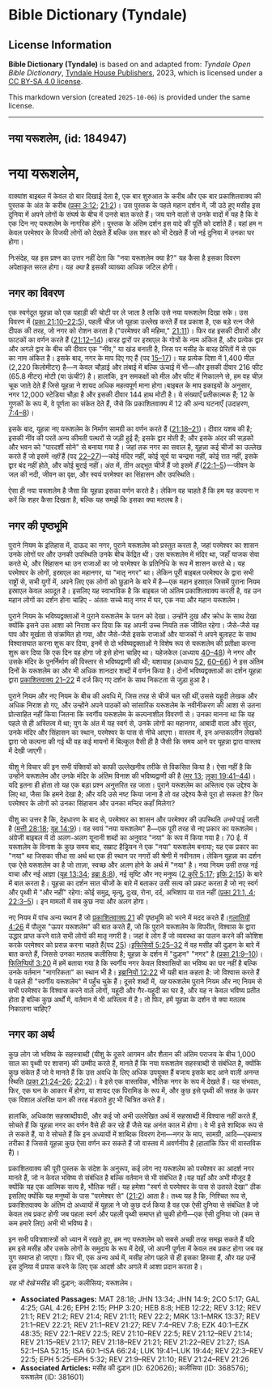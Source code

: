 # Bible Dictionary (Tyndale)

## License Information

**Bible Dictionary (Tyndale)** is based on and adapted from: _Tyndale Open Bible Dictionary_, [Tyndale House Publishers](https://tyndaleopenresources.com/), 2023, which is licensed under a [CC BY-SA 4.0 license](https://creativecommons.org/licenses/by-sa/4.0/legalcode.en).

This markdown version (created `2025-10-06`) is provided under the same license.



--------------------------------

## नया यरूशलेम, (id: 184947)

नया यरूशलेम,
============

वाक्यांश बाइबल में केवल दो बार दिखाई देता है, एक बार शुरुआत के करीब और एक बार प्रकाशितवाक्य की पुस्तक के अंत के करीब ([प्रका 3:12](https://ref.ly/Rev3:12); [21:2](https://ref.ly/Rev21:2))। उस पुस्तक के पहले महान दर्शन में, जी उठे हुए मसीह इस दुनिया में अपने लोगों के संघर्ष के बीच में उनसे बात करते हैं। जय पाने वालों से उनके वादों में यह है कि वे एक दिन नए यरूशलेम के नागरिक होंगे। पुस्तक के अंतिम दर्शन इस वादे की पूर्ति को दर्शाते हैं। वहां हम न केवल परमेश्वर के विजयी लोगों को देखते हैं बल्कि उस शहर को भी देखते हैं जो नई दुनिया में उनका घर होगा।

निःसंदेह, यह इस प्रश्न का उत्तर नहीं देता कि "नया यरूशलेम क्या है?" यह कैसा है इसका विवरण अपेक्षाकृत सरल होगा। यह *क्या* है इसकी व्याख्या अधिक जटिल होगी।

नगर का विवरण
------------

एक स्वर्गदूत यूहन्ना को एक पहाड़ी की चोटी पर ले जाता है ताकि उसे नया यरूशलेम दिखा सके। उस विवरण में ([प्रका 21:10–22:5](https://ref.ly/Rev21:10-Rev22:5)), पहली चीज़ जो यूहन्ना उल्लेख करते हैं वह प्रकाश है, एक बड़े रत्न जैसे दीपक की तरह, जो नगर को रोशन करता है ("परमेश्वर की महिमा," [21:11](https://ref.ly/Rev21:11))। फिर वह इसकी दीवारों और फाटकों का वर्णन करते हैं ([21:12–14](https://ref.ly/Rev21:12-Rev21:14))।बारह द्वारों पर इस्राएल के गोत्रों के नाम अंकित हैं, और प्रत्येक द्वार और अगले द्वार के बीच की दीवार एक "नींव," या खंड बनाती है, जिस पर मसीह के बारह प्रेरितों में से एक का नाम अंकित है। इसके बाद, नगर के माप दिए गए हैं (पद [15–17](https://ref.ly/Rev21:15-Rev21:17))। यह प्रत्येक दिशा में 1,400 मील (2,220 किलोमीटर) है—न केवल चौड़ाई और लंबाई में बल्कि ऊंचाई में भी—और इसकी दीवार 216 फीट (65\.8 मीटर) मोटी (या ऊंची?) है। हालांकि, इन समकक्षों को मील और फीट में निकालने से, हम वह चीज़ चूक जाते देते हैं जिसे यूहन्ना ने शायद अधिक महत्वपूर्ण माना होगा।बाइबल के माप इकाइयों के अनुसार, नगर 12,000 स्टेडिया चौड़ा है और इसकी दीवार 144 हाथ मोटी है। ये संख्याएँ प्रतीकात्मक हैं; 12 के गुणकों के रूप में, वे पूर्णता का संकेत देते हैं, जैसे कि प्रकाशितवाक्य में 12 की अन्य घटनाएँ (उदाहरण, [7:4–8](https://ref.ly/Rev7:4-Rev7:8))।

इसके बाद, यूहन्ना नए यरूशलेम के निर्माण सामग्री का वर्णन करते हैं ([21:18–21](https://ref.ly/Rev21:18-Rev21:21))। दीवार यशब की है; इसकी नींव की परतें अन्य कीमती पत्थरों से जड़ी हुई हैं; इसके द्वार मोती हैं; और इसके अंदर की सड़कों और भवन को "पारदर्शी सोने" से बनाया गया है। जहां तक नगर का सवाल है, यूहन्ना कई चीजों का उल्लेख करते हैं जो इसमें *नहीं* हैं (पद [22–27](https://ref.ly/Rev21:22-Rev21:27))—कोई मंदिर नहीं, कोई सूर्य या चन्द्रमा नहीं, कोई रात नहीं, इसके द्वार बंद नहीं होते, और कोई बुराई नहीं। अंत में, तीन अद्भुत चीजें हैं जो इसमें *हैं*  ([22:1–5](https://ref.ly/Rev22:1-Rev22:5))—जीवन के जल की नदी, जीवन का वृक्ष, और स्वयं परमेश्वर का सिंहासन और उपस्थिति।  
  
ऐसा ही नया यरूशलेम है जैसा कि यूहन्ना इसका वर्णन करते है। लेकिन वह चाहते हैं कि हम यह कल्पना न करें कि शहर कैसा दिखता है, बल्कि यह समझें कि इसका क्या मतलब है।

नगर की पृष्ठभूमि
----------------

पुराने नियम के इतिहास में, दाऊद का नगर, पुराने यरूशलेम को प्रस्तुत करता है, जहां परमेश्वर का शासन उनके लोगों पर और उनकी उपस्थिति उनके बीच केंद्रित थी। उस यरूशलेम में मंदिर था, जहाँ याजक सेवा करते थे, और सिंहासन था उन राजाओं का जो परमेश्वर के प्रतिनिधि के रूप में शासन करते थे। यह परमेश्वर के लोगों, इस्राएल का महानगर, या "मातृ नगर" था। लेकिन पूरी बाइबल परमेश्वर के द्वारा सभी राष्ट्रों से, सभी युगों में, अपने लिए एक लोगों को छुड़ाने के बारे में है—एक महान इस्राएल जिसमें पुराना नियम इस्राएल केवल अग्रदूत है। इसलिए यह स्वाभाविक है कि बाइबल जो अंतिम प्रकाशितवाक्य करती है, वह उन महान लोगों का दर्शन होना चाहिए \- अंततः सच्चे मातृ नगर में घर, एक नया और महान यरूशलेम।

पुराने नियम के भविष्यद्वक्ताओं ने पुराने यरूशलेम के पतन को देखा। उन्होंने दुख और क्रोध के साथ देखा क्योंकि इसने उस आशा को निराश कर दिया कि यह अपनी उच्च नियति तक जीवित रहेगा। जैसे\-जैसे यह पाप और मूर्खता से संक्रमित हो गया, और जैसे\-जैसे इसके राजाओं और याजकों ने अपने बुलाहट के साथ विश्वासघात करना शुरू कर दिया, इनमें से दो भविष्यद्वक्ताओं ने विशेष रूप से यरूशलेम की प्रतीक्षा करना शुरू कर दिया कि एक दिन वह होगा जो इसे होना चाहिए था। यहेजकेल (अध्याय [40–48](https://ref.ly/Ezek40:1-Ezek48:35)) ने नगर और उसके मंदिर के पुनर्निर्माण की विस्तार से भविष्यद्वाणी की थी; यशायाह (अध्याय [52](https://ref.ly/Isa52:1-Isa52:15), [60–66](https://ref.ly/Isa60:1-Isa66:24)) ने इस अंतिम दिनों के यरूशलेम का और भी अधिक शानदार शब्दों में वर्णन किया है। दोनों भविष्यद्वक्ताओं का दर्शन यूहन्ना द्वारा [प्रकाशितवाक्य 21–22](https://ref.ly/Rev21:1-Rev22:21) में दर्ज किए गए दर्शन के साथ निकटता से जुड़ा हुआ है।

पुराने नियम और नए नियम के बीच की अवधि में, जिस तरह से चीजें चल रही थीं,उससे यहूदी लेखक और अधिक निराश हो गए, और उन्होंने अपने पाठकों को सांसारिक यरूशलेम के नवीनीकरण की आशा से उतना प्रोत्साहित नहीं किया जितना कि स्वर्गीय यरूशलेम के कल्पनाशील विवरणों से। उनका मानना ​​था कि यह पहले से ही अस्तित्व में था; युग के अंत में यह स्वर्ग से, उनके लोगों का महानगर, आबादी वाला और सुंदर, उनके मंदिर और सिंहासन का स्थान, परमेश्वर के पास से नीचे आएगा। वास्तव में, इन अन्तकालीन लेखकों द्वारा जो कल्पना की गई थी वह कई मायनों में बिल्कुल वैसी ही है जैसी कि समय आने पर यूहन्ना द्वारा वास्तव में देखी जाएगी।

यीशु ने विचार की इन सभी पंक्तियों को काफी उल्लेखनीय तरीके से विकसित किया है। ऐसा नहीं है कि उन्होंने यरूशलेम और उनके मंदिर के अंतिम विनाश की भविष्यद्वाणी की है ([मर 13](https://ref.ly/Mark13:1-Mark13:37); [लूका 19:41–44](https://ref.ly/Luke19:41-Luke19:44))। यदि इतना ही होता तो यह एक बड़ा प्रश्न अनुत्तरित रह जाता। पुराने यरूशलेम का अस्तित्व एक उद्देश्य के लिए था, जैसा कि हमने देखा है; और यदि उसे नष्ट किया जाना है तो वह उद्देश्य कैसे पूरा हो सकता है? फिर परमेश्वर के लोगों को उनका सिंहासन और उनका मन्दिर कहाँ मिलेगा?

यीशु का उत्तर है कि, देहधारण के बाद से, परमेश्वर का शासन और परमेश्वर की उपस्थिति *उनमे* पाई जाती है ([मत्ती 28:18](https://ref.ly/Matt28:18); [यूह 14:9](https://ref.ly/John14:9))। वह स्वयं "नया यरूशलेम" है—एक पूरी तरह से नए प्रकार का यरूशलेम। अंग्रेजी बाइबल में दो अलग\-अलग यूनानी शब्दों का अनुवाद "नया" के रूप में किया गया है। 70 ई. में यरूशलेम के विनाश के कुछ समय बाद, सम्राट हैड्रियन ने एक "नया" यरूशलेम बनाया; यह एक प्रकार का "नया" था जिसका सीधा सा अर्थ था एक ही स्थान पर नगरों की श्रेणी में नवीनतम। लेकिन यूहन्ना का दर्शन एक ऐसे यरूशलेम का है जो ताज़ा, स्वच्छ और अलग होने के अर्थ में "नया" है। नया नियम उसी तरह नई वाचा और नई आज्ञा ([यूह 13:34](https://ref.ly/John13:34); [इब्रा 8:8](https://ref.ly/Heb8:8)), नई सृष्टि और नए मनुष्य ([2 कुरि 5:17](https://ref.ly/2Cor5:17); [इफि 2:15](https://ref.ly/Eph2:15)) के बारे में बात करता है। यूहन्ना का दर्शन सात चीजों के बारे में बताकर उसी सत्य को प्रकट करता है जो नए स्वर्ग और पृथ्वी में "और नहीं" रहेगा: कोई समुद्र, मृत्यु, दुःख, रोना, दर्द, अभिशाप या रात नहीं ([प्रका 21:1, 4](https://ref.ly/Rev21:1); [22:3–5](https://ref.ly/Rev22:3-Rev22:5))। इन मामलों में सब कुछ नया और अलग होगा।

नए नियम में पांच अन्य स्थान हैं जो [प्रकाशितवाक्य 21](https://ref.ly/Rev21:1-Rev21:27) की पृष्ठभूमि को भरने में मदद करते हैं।[गलातियों 4:26](https://ref.ly/Gal4:26) में पौलुस "ऊपर यरूशलेम" की बात करते हैं, जो कि पुराने यरूशलेम के विपरीत, विश्वास के द्वारा उद्धार प्राप्त करने वाले सभी लोगों की मातृ नगरी है। जहां वे लोग हैं जो व्यवस्था का पालन करने की कोशिश करके परमेश्वर को प्रसन्न करना चाहते हैं(पद [25](https://ref.ly/Gal4:25))।[इफिसियों 5:25–32](https://ref.ly/Eph5:25-Eph5:32) में वह मसीह की दुल्हन के बारे में बात करते हैं, जिससे उनका मतलब कलीसिया है; यूहन्ना के दर्शन में "दुल्हन" "नगर" है ([प्रका 21:9–10](https://ref.ly/Rev21:9-Rev21:10))।[फिलिप्पियों 3:20](https://ref.ly/Phil3:20) में हमें बताया गया है कि स्वर्गीय नगर केवल विश्वासियों का भविष्य का घर नहीं है बल्कि उनके वर्तमान "नागरिकता" का स्थान भी है। [इब्रानियों 12:22](https://ref.ly/Heb12:22) भी यही बात कहता है: जो विश्वास करते हैं वे पहले ही "स्वर्गीय यरूशलेम" में पहुँच चुके हैं। दूसरे शब्दों में, *यह* यरूशलेम पुराने नियम और नए नियम से सभी परमेश्वर के विश्वास करने वाले लोगों, यहूदी और गैर\-यहूदी का घर है, और यह न केवल भविष्य प्रतीत होता है बल्कि कुछ अर्थों में, वर्तमान में भी अस्तित्व में है। तो फिर, हमें यूहन्ना के दर्शन से क्या मतलब निकालना चाहिए?

नगर का अर्थ
-----------

कुछ लोग जो भविष्य के सहस्त्राब्दी (यीशु के दूसरे आगमन और शैतान की अंतिम पराजय के बीच 1,000 साल का पृथ्वी पर शासन) की उम्मीद करते हैं, मानते हैं कि नया यरूशलेम सहस्त्राब्दी से संबंधित है, क्योंकि कुछ संकेत हैं जो वे मानते हैं कि उस अवधि के लिए अधिक उपयुक्त हैं बजाय इसके बाद आने वाली अनन्त स्थिति ([प्रका 21:24–26](https://ref.ly/Rev21:24-Rev21:26); [22:2](https://ref.ly/Rev22:2))। वे इसे एक वास्तविक, भौतिक नगर के रूप में देखते हैं। यह संभवतः, फिर, एक घन के आकार में होगा, या शायद एक पिरामिड के रूप में, और कुछ इसे पृथ्वी की सतह के ऊपर एक विशाल अंतरिक्ष यान की तरह मंडराते हुए भी चित्रित करते हैं।

हालांकि, अधिकांश सहस्राब्दीवादी, और कई जो अभी उल्लेखित अर्थ में सहस्राब्दी में विश्वास नहीं करते हैं, सोचते हैं कि यूहन्ना नगर का वर्णन वैसे ही कर रहे हैं जैसे यह अनंत काल में होगा। वे भी इसे शाब्दिक रूप से ले सकते हैं, या वे सोचते हैं कि इन अध्यायों में शाब्दिक विवरण देना—नगर के माप, सामग्री, आदि—एकमात्र तरीका है जिससे यूहन्ना कुछ ऐसा वर्णन कर सकते हैं जो वास्तव में अवर्णनीय है (हालांकि फिर भी वास्तविक है)।

प्रकाशितवाक्य की पूरी पुस्तक के संदेश के अनुरूप, कई लोग नए यरूशलेम को परमेश्वर का आदर्श नगर मानते हैं, जो न केवल भविष्य से संबंधित है बल्कि वर्तमान से भी संबंधित है।यह यहाँ और अभी मौजूद है क्योंकि यह एक आत्मिक सत्य है, भौतिक नहीं। यह हमेशा "स्वर्ग से परमेश्वर के पास से उतरते देखा" ठीक इसलिए क्योंकि यह मनुष्यों के पास "परमेश्वर से" ([21:2](https://ref.ly/Rev21:2)) आता है। तथ्य यह है कि, निश्चित रूप से, प्रकाशितवाक्य के अंतिम दो अध्यायों में यूहन्ना ने जो कुछ दर्ज किया है वह एक ऐसी दुनिया से संबंधित है जो केवल तब प्रकट होगी जब पहला स्वर्ग और पहली पृथ्वी समाप्त हो चुकी होगी—एक ऐसी दुनिया जो (कम से कम हमारे लिए) अभी भी भविष्य है। 

इन सभी पवित्रशास्त्रों को ध्यान में रखते हुए, हम नए यरूशलेम को सबसे अच्छी तरह समझ सकते हैं यदि हम इसे मसीह और उसके लोगों के समुदाय के रूप में देखें, जो अपनी पूर्णता में केवल तब प्रकट होगा जब यह युग समाप्त हो जाएगा। फिर भी, एक अन्य अर्थ में, मसीह लोग पहले से ही इसका हिस्सा हैं, और यह उन्हें इस दुनिया में प्रयास करने के लिए एक आदर्श और अगले में आशा प्रदान करता है।

*यह भी देखें* मसीह की दुल्हन; कलीसिया; यरूशलेम।

* **Associated Passages:** MAT 28:18; JHN 13:34; JHN 14:9; 2CO 5:17; GAL 4:25; GAL 4:26; EPH 2:15; PHP 3:20; HEB 8:8; HEB 12:22; REV 3:12; REV 21:1; REV 21:2; REV 21:4; REV 21:11; REV 22:2; MRK 13:1–MRK 13:37; REV 21:1–REV 22:21; REV 21:1–REV 21:27; REV 7:4–REV 7:8; EZK 40:1–EZK 48:35; REV 22:1–REV 22:5; REV 21:10–REV 22:5; REV 21:12–REV 21:14; REV 21:15–REV 21:17; REV 21:18–REV 21:21; REV 21:22–REV 21:27; ISA 52:1–ISA 52:15; ISA 60:1–ISA 66:24; LUK 19:41–LUK 19:44; REV 22:3–REV 22:5; EPH 5:25–EPH 5:32; REV 21:9–REV 21:10; REV 21:24–REV 21:26
* **Associated Articles:** मसीह की दुल्हन (ID: 620626); कलीसिया (ID: 368576); यरूशलेम (ID: 381601)

